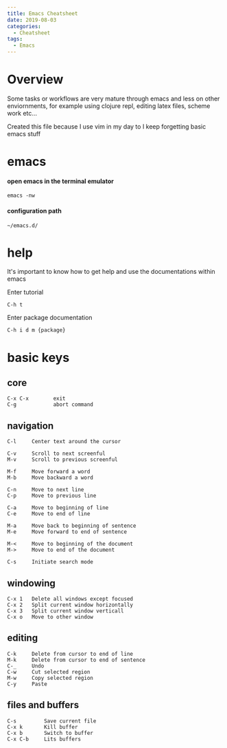 ```yaml
---
title: Emacs Cheatsheet
date: 2019-08-03
categories:
  - Cheatsheet
tags:
  - Emacs
---
```


# Overview 

Some tasks or workflows are very mature through emacs and less on other enviornments, for example using clojure repl, editing latex files, scheme work etc...

Created this file because I use vim in my day to I keep forgetting basic emacs stuff

# emacs

#### open emacs in the terminal emulator

    emacs -nw

#### configuration path

    ~/emacs.d/

# help

It's important to know how to get help and use the documentations within emacs

Enter tutorial

    C-h t

Enter package documentation

    C-h i d m {package}

# basic keys

## core

    C-x C-x        exit
    C-g            abort command

## navigation

    C-l     Center text around the cursor
    
    C-v     Scroll to next screenful
    M-v     Scroll to previous screenful

    M-f     Move forward a word
    M-b     Move backward a word
    
    C-n     Move to next line
    C-p     Move to previous line
    
    C-a     Move to beginning of line
    C-e     Move to end of line
    
    M-a     Move back to beginning of sentence
    M-e     Move forward to end of sentence

    M-<     Move to beginning of the document
    M->     Move to end of the document

    C-s     Initiate search mode

## windowing

    C-x 1   Delete all windows except focused
    C-x 2   Split current window horizontally
    C-x 3   Split current window verticall
    C-x o   Move to other window

## editing

    C-k     Delete from cursor to end of line
    M-k     Delete from cursor to end of sentence
    C-_     Undo
    C-w     Cut selected region
    M-w     Copy selected region
    C-y     Paste

## files and buffers

    C-s         Save current file
    C-x k       Kill buffer
    C-x b       Switch to buffer
    C-x C-b     Lits buffers